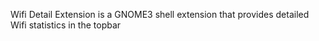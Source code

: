 Wifi Detail Extension is a GNOME3 shell extension that provides detailed Wifi statistics in the topbar

